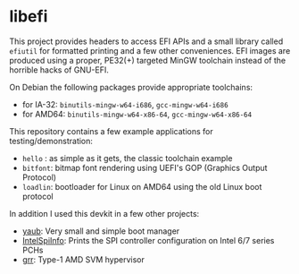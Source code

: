 # libefi

This project provides headers to access EFI APIs and a small library called
`efiutil` for formatted printing and a few other conveniences.
EFI images are produced using a proper, PE32(+) targeted MinGW toolchain instead
of the horrible hacks of GNU-EFI.

On Debian the following packages provide appropriate toolchains:

- for IA-32: `binutils-mingw-w64-i686`, `gcc-mingw-w64-i686`
- for AMD64: `binutils-mingw-w64-x86-64`, `gcc-mingw-w64-x86-64`

This repository contains a few example applications for testing/demonstration:

- `hello`  : as simple as it gets, the classic toolchain example
- `bitfont`: bitmap font rendering using UEFI's GOP (Graphics Output Protocol)
- `loadlin`: bootloader for Linux on AMD64 using the old Linux boot protocol

In addition I used this devkit in a few other projects:

- <a href="https://github.com/kukrimate/yaub/">yaub</a>:
    Very small and simple boot manager
- <a href="https://github.com/kukrimate/IntelSpiInfo/">IntelSpiInfo</a>:
    Prints the SPI controller configuration on Intel 6/7 series PCHs
- <a href="https://github.com/kukrimate/grr/">grr</a>:
    Type-1 AMD SVM hypervisor
